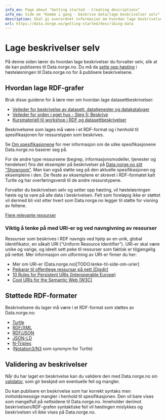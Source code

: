 ```yaml
---
info_en: Page about "Getting started - Creating descriptions"
info_no: Side om "Komme i gang - beskrive data/lage beskrivelser selv"
description: Skal gi overordnet informasjon om hvordan lage beskrivelser
url: https://data.norge.no/getting-started/describing-data
---
```


# Lage beskrivelser selv

På denne siden lærer du hvordan lage beskrivelser du forvalter selv, slik at de kan publiseres til Data.norge.no. Du må da [sette opp høsting](TODO:lenke-til-side) i høsteløsningen til Data.norge.no for å publisere beskrivelsene.

## Hvordan lage RDF-grafer

Bruk disse guidene for å lære mer om hvordan lage datasettbeskrivelser:

- [Veileder for beskrivelse av datasett, datatjenester og datakataloger](https://informasjonsforvaltning.github.io/veileder-beskrivelse-av-datasett/#beskrivelse-av-datasett)
- [Veileder for orden i eget hus - Steg 5: Beskrive](https://www.digdir.no/informasjonsforvaltning/steg-5-beskrive/2724)
- [Kursmateriell til workshop i RDF og datasettbeskrivelser](https://github.com/fellesdatakatalog/sikt-workshop/blob/main/ressurshefte/ressurshefte.md)

Beskrivelsene som lages må være i et RDF-format og i henhold til spesifikasjonen for ressurstypen som beskrives.

Se [Om spesifikasjonene](TODO:lenke-til-siden-om-spesifikasjon) for mer informasjon om de ulike spesifikasjonene Data.norge.no baserer seg på.

For de andre type ressursene (begrep, informasjonsmodeller, tjenester og hendelser) fins det eksempler på beskrivelser på [Data.norge.no sitt "Showroom"](https://data.norge.no/showroom/overview). Man kan også støtte seg på den aktuelle spesifikasjonen og eksemplene i den. De fleste av eksemplene er skrevet i RDF-formatet kalt Turtle og har overføringsverdi til de andre ressurstypene.

Forvalter du beskrivelsen selv og setter opp høsting, vil høsteløsningen høste og ta vare på alle data i beskrivelsen. Felt som foreløpig ikke er støttet vil dermed bli vist etter hvert som Data.norge.no legger til støtte for visning av feltene.

[Flere relevante ressurser](TODO:lenke-til-side)

### Viktig å tenke på med URI-er og ved navngivning av ressurser

Ressurser som beskrives i RDF navngis ved hjelp av en unik, global identifikator, en såkalt URI ("Uniform Resource Identifier"). URI-er skal være unike og varige, og ideelt sett peke til ressurser som faktisk er tilgjengelig på nettet. Mer informasjon om utforming av URI-er finner du her:

- Mer om URI-er (Data.norge.no)[TODO:lenke-til-side-om-urier]
- [Peikarar til offentlege ressursar på nett (Digdir)](https://www.digdir.no/standarder/peikarar-til-offentlege-ressursar-pa-nett/1492)
- [10 Rules for Persistent URIs (Interoperable Europe)](https://joinup.ec.europa.eu/collection/semic-support-centre/document/10-rules-persistent-uris)
- [Cool URIs for the Semantic Web (W3C)](https://www.w3.org/TR/cooluris/#semweb)

## Støttede RDF-formater

Beskrivelsene du lager må være i et RDF-format som støttes av Data.norge.no:

- [Turtle](https://www.w3.org/TR/turtle/)
- [RDF/XML](https://www.w3.org/TR/rdf-syntax-grammar/)
- [RDF/JSON](https://www.w3.org/TR/rdf-json/)
- [JSON-LD](https://www.w3.org/TR/json-ld11/)
- [N-Triples](https://www.w3.org/TR/n-triples/)
- ([Notation3/N3](https://www.w3.org/TeamSubmission/n3/) som synonym for Turtle)

## Validering av beskrivelser

Når du har laget en beskrivelse kan du validere den med Data.norge.no sin [validator](https://data.norge.no/validator), som gir beskjed om eventuelle feil og mangler.

Du kan publisere en beskrivelse som har korrekt syntaks men innholdsmessige mangler i henhold til spesifikasjonen. Den vil bare vises som mangelfull på nettsidene til Data.norge.no. Inneholder derimot beskrivelsen/RDF-grafen syntaktiske feil vil høstingen mislykkes og beskrivelsen vil ikke vises på Data.norge.no.

